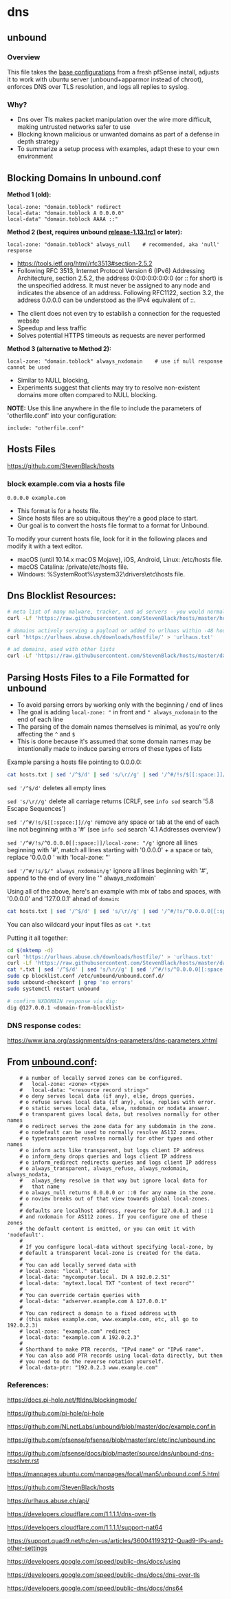 # dns

## unbound

### Overview

This file takes the [base configurations](https://github.com/pfsense/pfsense/blob/master/src/etc/inc/unbound.inc) from a fresh pfSense install, adjusts it to work with ubuntu server (unbound+apparmor instead of chroot), enforces DNS over TLS resolution, and logs all replies to syslog.

### Why?

* Dns over Tls makes packet manipulation over the wire more difficult, making untrusted networks safer to use
* Blocking known malicious or unwanted domains as part of a defense in depth strategy
* To summarize a setup process with examples, adapt these to your own environment

## Blocking Domains In unbound.conf

**Method 1 (old):**
```
local-zone: "domain.toblock" redirect
local-data: "domain.toblock A 0.0.0.0"
local-data" "domain.toblock AAAA ::"
```
**Method 2 (best, requires unbound [release-1.13.1rc1](https://github.com/NLnetLabs/unbound/commit/3322f631e5927c5d3adb66da05f867c64bdcb9c9) or later):**
```
local-zone: "domain.toblock" always_null	# recommended, aka 'null' response
```
* <https://tools.ietf.org/html/rfc3513#section-2.5.2>
* Following RFC 3513, Internet Protocol Version 6 (IPv6) Addressing Architecture, section 2.5.2, the address 0:0:0:0:0:0:0:0 (or :: for short) is the unspecified address. It must never be assigned to any node and indicates the absence of an address. Following RFC1122, section 3.2, the address 0.0.0.0 can be understood as the IPv4 equivalent of ::.
- The client does not even try to establish a connection for the requested website
- Speedup and less traffic
- Solves potential HTTPS timeouts as requests are never performed

**Method 3 (alternative to Method 2):**
```
local-zone: "domain.toblock" always_nxdomain	# use if null response cannot be used
```
- Similar to NULL blocking, 
- Experiments suggest that clients may try to resolve non-existent domains more often compared to NULL blocking.

**NOTE:**
Use this line anywhere in the file to include the parameters of 'otherfile.conf' into your configuration:
```
include: "otherfile.conf"
```

## Hosts Files

<https://github.com/StevenBlack/hosts>

### block example.com via a hosts file

`0.0.0.0 example.com`

* This format is for a hosts file.
* Since hosts files are so ubiquitous they're a good place to start.
* Our goal is to convert the hosts file format to a format for Unbound.

To modify your current hosts file, look for it in the following places and modify it with a text editor.

* macOS (until 10.14.x macOS Mojave), iOS, Android, Linux: /etc/hosts file.
* macOS Catalina: /private/etc/hosts file.
* Windows: %SystemRoot%\system32\drivers\etc\hosts file.

## Dns Blocklist Resources:
```bash
# meta list of many malware, tracker, and ad servers - you would normally use this list alone
curl -Lf 'https://raw.githubusercontent.com/StevenBlack/hosts/master/hosts' > 'meta-hosts.txt'

# domains actively serving a payload or added to urlhaus within -48 hours, used with other lists
curl 'https://urlhaus.abuse.ch/downloads/hostfile/' > 'urlhaus.txt'

# ad domains, used with other lists
curl -Lf 'https://raw.githubusercontent.com/StevenBlack/hosts/master/data/yoyo.org/hosts' > 'yoyo.txt'
```

## Parsing Hosts Files to a File Formatted for unbound

* To avoid parsing errors by working only with the beginning / end of lines
* The goal is adding `local-zone: "` in front and `" always_nxdomain` to the end of each line
* The parsing of the domain names themselves is minimal, as you're only affecting the `^` and `$`
* This is done because it's assumed that some domain names may be intentionally made to induce parsing errors of these types of lists

Example parsing a hosts file pointing to 0.0.0.0:
```bash
cat hosts.txt | sed '/^$/d' | sed 's/\r//g' | sed '/^#/!s/$[[:space:]]//g' | sed '/^#/!s/^0.0.0.0[[:space:]]/local-zone: "/g' | sed '/^#/!s/$/" always_nxdomain/g' > blocklist.conf
```

```sed '/^$/d'``` deletes all empty lines

```sed 's/\r//g'``` delete all carriage returns (CRLF, see ```info sed``` search '5.8 Escape Sequences')

```sed '/^#/!s/$[[:space:]]//g'``` remove any space or tab at the end of each line not beginning with a '#' (see ```info sed``` search '4.1 Addresses overview')

```sed '/^#/!s/^0.0.0.0[[:space:]]/local-zone: "/g'``` ignore all lines beginning with '#', match all lines starting with '0.0.0.0' + a space or tab, replace '0.0.0.0 ' with 'local-zone: "'

```sed '/^#/!s/$/" always_nxdomain/g'``` ignore all lines beginning with '#', append to the end of every line '" always_nxdomain'

Using all of the above, here's an example with mix of tabs and spaces, with '0.0.0.0' and '127.0.0.1' ahead of `domain`:
```bash
cat hosts.txt | sed '/^$/d' | sed 's/\r//g' | sed '/^#/!s/^0.0.0.0[[:space:]]//g' | sed '/^#/!s/^127.0.0.1[[:space:]]//g' | sed '/^#/!s/$[[:space:]]//g' | sed '/^#/!s/^/local-zone: "/g' | sed '/^#/!s/$/" always_nxdomain/g' > blocklist.conf
```

You can also wildcard your input files as ```cat *.txt```

Putting it all together:
```bash
cd $(mktemp -d)
curl 'https://urlhaus.abuse.ch/downloads/hostfile/' > 'urlhaus.txt'
curl -Lf 'https://raw.githubusercontent.com/StevenBlack/hosts/master/data/yoyo.org/hosts' > 'yoyo.txt'
cat *.txt | sed '/^$/d' | sed 's/\r//g' | sed '/^#/!s/^0.0.0.0[[:space:]]//g' | sed '/^#/!s/^127.0.0.1[[:space:]]//g' | sed '/^#/!s/$[[:space:]]//g' | sed '/^#/!s/^/local-zone: "/g' | sed '/^#/!s/$/" always_nxdomain/g' > blocklist.conf
sudo cp blocklist.conf /etc/unbound/unbound.conf.d/
sudo unbound-checkconf | grep 'no errors'
sudo systemctl restart unbound

# confirm NXDOMAIN response via dig:
dig @127.0.0.1 <domain-from-blocklist>
```


### DNS response codes:

https://www.iana.org/assignments/dns-parameters/dns-parameters.xhtml


## From [unbound.conf](https://github.com/NLnetLabs/unbound/blob/master/doc/example.conf.in):
```
	# a number of locally served zones can be configured.
	# 	local-zone: <zone> <type>
	# 	local-data: "<resource record string>"
	# o deny serves local data (if any), else, drops queries.
	# o refuse serves local data (if any), else, replies with error.
	# o static serves local data, else, nxdomain or nodata answer.
	# o transparent gives local data, but resolves normally for other names
	# o redirect serves the zone data for any subdomain in the zone.
	# o nodefault can be used to normally resolve AS112 zones.
	# o typetransparent resolves normally for other types and other names
	# o inform acts like transparent, but logs client IP address
	# o inform_deny drops queries and logs client IP address
	# o inform_redirect redirects queries and logs client IP address
	# o always_transparent, always_refuse, always_nxdomain, always_nodata,
	#   always_deny resolve in that way but ignore local data for
	#   that name
	# o always_null returns 0.0.0.0 or ::0 for any name in the zone.
	# o noview breaks out of that view towards global local-zones.
	#
	# defaults are localhost address, reverse for 127.0.0.1 and ::1
	# and nxdomain for AS112 zones. If you configure one of these zones
	# the default content is omitted, or you can omit it with 'nodefault'.
	#
	# If you configure local-data without specifying local-zone, by
	# default a transparent local-zone is created for the data.
	#
	# You can add locally served data with
	# local-zone: "local." static
	# local-data: "mycomputer.local. IN A 192.0.2.51"
	# local-data: 'mytext.local TXT "content of text record"'
	#
	# You can override certain queries with
	# local-data: "adserver.example.com A 127.0.0.1"
	#
	# You can redirect a domain to a fixed address with
	# (this makes example.com, www.example.com, etc, all go to 192.0.2.3)
	# local-zone: "example.com" redirect
	# local-data: "example.com A 192.0.2.3"
	#
	# Shorthand to make PTR records, "IPv4 name" or "IPv6 name".
	# You can also add PTR records using local-data directly, but then
	# you need to do the reverse notation yourself.
	# local-data-ptr: "192.0.2.3 www.example.com"
```

### References:

<https://docs.pi-hole.net/ftldns/blockingmode/>

<https://github.com/pi-hole/pi-hole>

<https://github.com/NLnetLabs/unbound/blob/master/doc/example.conf.in>

<https://github.com/pfsense/pfsense/blob/master/src/etc/inc/unbound.inc>

<https://github.com/pfsense/docs/blob/master/source/dns/unbound-dns-resolver.rst>

<https://manpages.ubuntu.com/manpages/focal/man5/unbound.conf.5.html>

<https://github.com/StevenBlack/hosts>

<https://urlhaus.abuse.ch/api/>

<https://developers.cloudflare.com/1.1.1.1/dns-over-tls>

<https://developers.cloudflare.com/1.1.1.1/support-nat64>

<https://support.quad9.net/hc/en-us/articles/360041193212-Quad9-IPs-and-other-settings>

<https://developers.google.com/speed/public-dns/docs/using>

<https://developers.google.com/speed/public-dns/docs/dns-over-tls>

<https://developers.google.com/speed/public-dns/docs/dns64>
